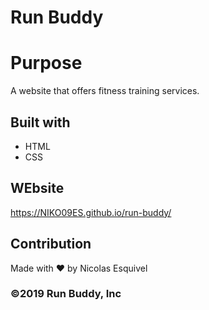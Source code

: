 # Run Buddy

# Purpose
A website that offers fitness training services.

## Built with 
* HTML
* CSS

## WEbsite
https://NIKO09ES.github.io/run-buddy/

## Contribution
Made with ❤️ by Nicolas Esquivel

### ©️2019 Run Buddy, Inc 
